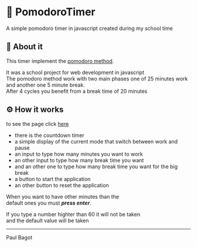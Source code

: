 # 🍅 PomodoroTimer
A simple pomodoro timer in javascript created during my school time
## 📓 About it
This timer implement the [pomodoro method](https://www.methode-pomodoro.fr/).  

It was a school project for web development in javascript  
The pomodoro method work with two main phases one of 25 minutes work  
and another one 5 minute break.  
After 4 cycles you benefit from a break time of 20 minutes  
## ⚙️ How it works
to see the page click [here](https://paulbagot.github.io/PomodoroTimer/)

* there is the countdown timer
* a simple display of the current mode that switch between work and pause
* an input to type how many minutes you want to work
* an other input to type how many break time you want
* and an other one to type how many break time you want for the big break
* a button to start the application
* an other button to reset the application

When you want to have other minutes than the    
default ones you must ***press enter***.  

If you type a number highter than 60 it will not be taken  
and the default value will be taken

___
Paul Bagot
